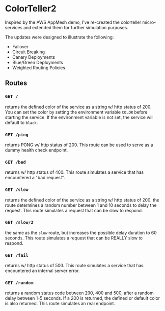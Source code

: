 # ColorTeller2

Inspired by the AWS AppMesh demo, I've re-created the colorteller micro-services and extended them for further simulation purposes.

The updates were designed to illustrate the following:

- Failover
- Circuit Breaking
- Canary Deployments
- Blue/Green Deployments
- Weighted Routing Policies


## Routes

### `GET /` 

returns the defined color of the service as a string w/ http status of 200.
You can set the color by setting the environment variable `COLOR` before starting the service.
If the environment variable is not set, the service will default to `black`.

### `GET /ping`
returns PONG w/ http status of 200. 
This route can be used to serve as a dummy health check endpoint.

### `GET /bad`

returns w/ http status of 400. 
This route simulates a service that has encountered a "bad request".

### `GET /slow` 
returns the defined color of the service as a string w/ http status of 200.
the route determines a random number between 1 and 10 seconds to delay the request.
This route simulates a request that can be slow to respond.

### `GET /slow/2`
the same as the `slow` route, but increases the possible delay duration to 60 seconds.
This route simulates a request that can be REALLY slow to respond.

### `GET /fail`

returns w/ http status of 500. 
This route simulates a service that has encountered an internal server error.

### `GET /random`
returns a random status code between 200, 400 and 500, after a random delay between 1-5 seconds.
If a 200 is returned, the defined or default color is also returned.
This route simulates an real endpoint.
